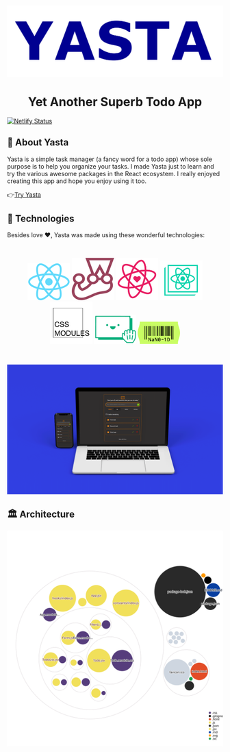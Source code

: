 ![Yasta](./doc/images/Yasta.png)

<h1 align="center"> Yet Another Superb Todo App </h1>

[![Netlify Status](https://api.netlify.com/api/v1/badges/696dbcd8-0412-424c-8831-037fff77f1eb/deploy-status)](https://app.netlify.com/sites/ya-todo/deploys)

## 📄 About Yasta

Yasta is a simple task manager (a fancy word for a todo app) whose sole purpose is to help you organize your tasks. I made Yasta just to learn and try the various awesome packages in the React ecosystem. I really enjoyed creating this app and hope you enjoy using it too.

👉[Try Yasta](https://ya-todo.netlify.app/)

## 🔮 Technologies

Besides love ♥, Yasta was made using these wonderful technologies:

&nbsp;
<div align="center">

![React](./doc/images/react.png)
![Jest](./doc/images/jest.png)
![React Icons](./doc/images/reacticons.png)
![Create React App](./doc/images/cra.png)
![css modules](./doc/images/cssmodules.png)
![React Beautiful dnd](./doc/images/reactbdnd.png)
![nanoid](./doc/images/nanoid.png)

</div>
&nbsp;


![Yasta View](./doc/images/yastamockup.png)

## 🏛 Architecture

![Visualization of the codebase](./diagram.svg)
